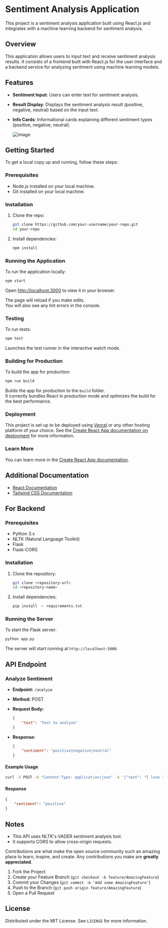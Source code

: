 
# Sentiment Analysis Application

This project is a sentiment analysis application built using React.js and integrates with a machine learning backend for sentiment analysis.

## Overview

This application allows users to input text and receive sentiment analysis results. It consists of a frontend built with React.js for the user interface and a backend service for analyzing sentiment using machine learning models.

## Features

- **Sentiment Input**: Users can enter text for sentiment analysis.
- **Result Display**: Displays the sentiment analysis result (positive, negative, neutral) based on the input text.
- **Info Cards**: Informational cards explaining different sentiment types (positive, negative, neutral).

  ![image](https://github.com/Manaswini123456/Sentiment-analysis/assets/91537487/894d42ce-d27b-4060-8073-ecc134d32df7)


## Getting Started

To get a local copy up and running, follow these steps:

### Prerequisites

- Node.js installed on your local machine.
- Git installed on your local machine.

### Installation

1. Clone the repo:
   ```sh
   git clone https://github.com/your-username/your-repo.git
   cd your-repo
   ```

2. Install dependencies:
   ```sh
   npm install
   ```

### Running the Application

To run the application locally:

```sh
npm start
```

Open [http://localhost:3000](http://localhost:3000) to view it in your browser.

The page will reload if you make edits.\
You will also see any lint errors in the console.

### Testing

To run tests:

```sh
npm test
```

Launches the test runner in the interactive watch mode.

### Building for Production

To build the app for production:

```sh
npm run build
```

Builds the app for production to the `build` folder.\
It correctly bundles React in production mode and optimizes the build for the best performance.

### Deployment

This project is set up to be deployed using [Vercel](https://vercel.com/) or any other hosting platform of your choice. See the [Create React App documentation on deployment](https://create-react-app.dev/docs/deployment/) for more information.

### Learn More

You can learn more in the [Create React App documentation](https://create-react-app.dev/docs/getting-started/).

## Additional Documentation

- [React Documentation](https://reactjs.org/docs/getting-started.html)
- [Tailwind CSS Documentation](https://tailwindcss.com/docs)

## For Backend

### Prerequisites

- Python 3.x
- NLTK (Natural Language Toolkit)
- Flask
- Flask-CORS

### Installation

1. Clone the repository:

   ```bash
   git clone <repository-url>
   cd <repository-name>
   ```

2. Install dependencies:

   ```bash
   pip install -r requirements.txt
   ```

### Running the Server

To start the Flask server:

```bash
python app.py
```

The server will start running at `http://localhost:5000`.

## API Endpoint

### Analyze Sentiment

- **Endpoint:** `/analyze`
- **Method:** POST
- **Request Body:**

  ```json
  {
      "text": "Text to analyze"
  }
  ```

- **Response:**

  ```json
  {
      "sentiment": "positive|negative|neutral"
  }
  ```

#### Example Usage

```bash
curl -X POST -H "Content-Type: application/json" -d '{"text": "I love this product!"}' http://localhost:5000/analyze
```

#### Response

```json
{
    "sentiment": "positive"
}
```

## Notes

- This API uses NLTK's VADER sentiment analysis tool.
- It supports CORS to allow cross-origin requests.


Contributions are what make the open source community such an amazing place to learn, inspire, and create. Any contributions you make are **greatly appreciated**.

1. Fork the Project
2. Create your Feature Branch (`git checkout -b feature/AmazingFeature`)
3. Commit your Changes (`git commit -m 'Add some AmazingFeature'`)
4. Push to the Branch (`git push origin feature/AmazingFeature`)
5. Open a Pull Request

## License

Distributed under the MIT License. See `LICENSE` for more information.
